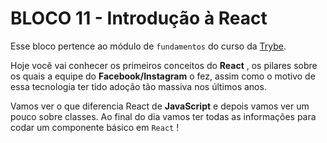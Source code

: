# BLOCO 11 - Introdução à React

Esse bloco pertence ao módulo de `fundamentos` do curso da [Trybe](https://www.betrybe.com/).

Hoje você vai conhecer os primeiros conceitos do **React** , os pilares sobre os quais a equipe do **Facebook/Instagram** o fez, assim como o motivo de essa tecnologia ter tido adoção tão massiva nos últimos anos.

Vamos ver o que diferencia React de **JavaScript** e depois vamos ver um pouco sobre classes. Ao final do dia vamos ter todas as informações para codar um componente básico em `React` !
